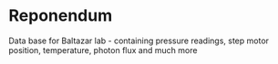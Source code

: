 # Reponendum
Data base for Baltazar lab - containing pressure readings, step motor position, temperature, photon flux and much more
